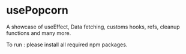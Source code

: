 # usePopcorn

A showcase of useEffect, Data fetching, customs hooks, refs, cleanup functions and many more.

To run : please install all required npm packages.
